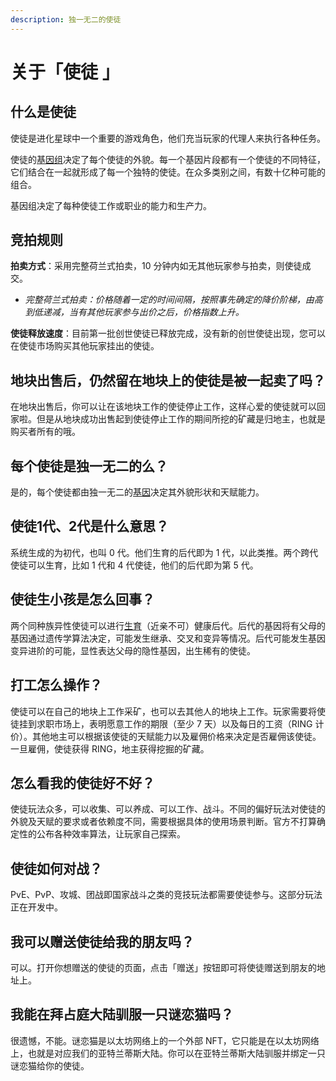 ```yaml
---
description: 独一无二的使徒
---
```


# 关于「使徒 」

## 什么是使徒

使徒是进化星球中一个重要的游戏角色，他们充当玩家的代理人来执行各种任务。

使徒的[基因组](https://github.com/evolutionlandorg/docs/tree/2587de8bdb62741c34d8e958580c5e3f94f8ad98/getting-started/game-entities/apostle/genome/README.md)决定了每个使徒的外貌。每一个基因片段都有一个使徒的不同特征，它们结合在一起就形成了每一个独特的使徒。在众多类别之间，有数十亿种可能的组合。

基因组决定了每种使徒工作或职业的能力和生产力。

## 竞拍规则

**拍卖方式**：采用完整荷兰式拍卖，10 分钟内如无其他玩家参与拍卖，则使徒成交。

* _完整荷兰式拍卖：价格随着一定的时间间隔，按照事先确定的降价阶梯，由高到低递减，当有其他玩家参与出价之后，价格指数上升。_

**使徒释放速度**：目前第一批创世使徒已释放完成，没有新的创世使徒出现，您可以在使徒市场购买其他玩家挂出的使徒。

## 地块出售后，仍然留在地块上的使徒是被一起卖了吗？

在地块出售后，你可以让在该地块工作的使徒停止工作，这样心爱的使徒就可以回家啦。但是从地块成功出售起到使徒停止工作的期间所挖的矿藏是归地主，也就是购买者所有的哦。

## 每个使徒是独一无二的么？

是的，每个使徒都由独一无二的[基因](../../getting-started/game-entities/apostle/genome.md)决定其外貌形状和天赋能力。

## 使徒1代、2代是什么意思？

系统生成的为初代，也叫 0 代。他们生育的后代即为 1 代，以此类推。两个跨代使徒可以生育，比如 1 代和 4 代使徒，他们的后代即为第 5 代。

## 使徒生小孩是怎么回事？

两个同种族异性使徒可以进行[生育](../../getting-started/game-entities/apostle/breed.md)（近亲不可）健康后代。后代的基因将有父母的基因通过遗传学算法决定，可能发生继承、交叉和变异等情况。后代可能发生基因变异进阶的可能，显性表达父母的隐性基因，出生稀有的使徒。

## 打工怎么操作？

使徒可以在自己的地块上工作采矿，也可以去其他人的地块上工作。玩家需要将使徒挂到求职市场上，表明愿意工作的期限（至少 7 天）以及每日的工资（RING 计价）。其他地主可以根据该使徒的天赋能力以及雇佣价格来决定是否雇佣该使徒。一旦雇佣，使徒获得 RING，地主获得挖掘的矿藏。

## 怎么看我的使徒好不好？

使徒玩法众多，可以收集、可以养成、可以工作、战斗。不同的偏好玩法对使徒的外貌及天赋的要求或者依赖度不同，需要根据具体的使用场景判断。官方不打算确定性的公布各种效率算法，让玩家自己探索。

## 使徒如何对战？

PvE、PvP、攻城、团战即国家战斗之类的竞技玩法都需要使徒参与。这部分玩法正在开发中。

## 我可以赠送使徒给我的朋友吗？

可以。打开你想赠送的使徒的页面，点击「赠送」按钮即可将使徒赠送到朋友的地址上。

## 我能在拜占庭大陆驯服一只谜恋猫吗？

很遗憾，不能。谜恋猫是以太坊网络上的一个外部 NFT，它只能是在以太坊网络上，也就是对应我们的亚特兰蒂斯大陆。你可以在亚特兰蒂斯大陆驯服并绑定一只谜恋猫给你的使徒。

